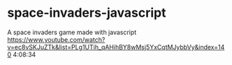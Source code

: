 # space-invaders-javascript
A space invaders game made with javascript
https://www.youtube.com/watch?v=ec8vSKJuZTk&list=PLg1UTih_qAHihBY8wMsj5YxCqtMJybbVy&index=140 4:08:34
